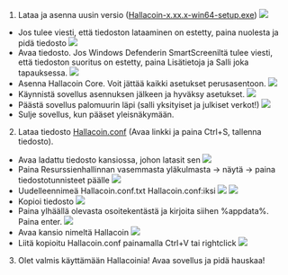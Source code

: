 1. Lataa ja asenna uusin versio ([Hallacoin-x.xx.x-win64-setup.exe](https://github.com/hallabois/hallacoin/releases))
  ![](../asennus-kuvat/1.png?raw=true)
- Jos tulee viesti, että tiedoston lataaminen on estetty, paina nuolesta ja pidä tiedosto
  ![](../asennus-kuvat/2.png?raw=true)
- Avaa tiedosto. Jos Windows Defenderin SmartScreeniltä tulee viesti, että tiedoston suoritus on estetty, paina Lisätietoja ja Salli joka tapauksessa. 
  ![](../asennus-kuvat/3.png?raw=true)
- Asenna Hallacoin Core. Voit jättää kaikki asetukset perusasentoon. 
  ![](../asennus-kuvat/4.png?raw=true)
- Käynnistä sovellus asennuksen jälkeen ja hyväksy asetukset. 
  ![](../asennus-kuvat/5.png?raw=true)
- Päästä sovellus palomuurin läpi (salli yksityiset ja julkiset verkot!)
  ![](../asennus-kuvat/6.png?raw=true)
- Sulje sovellus, kun pääset yleisnäkymään.

2. Lataa tiedosto [Hallacoin.conf](https://raw.githubusercontent.com/hallabois/hallacoin/master/Hallacoin.conf) (Avaa linkki ja paina Ctrl+S, tallenna tiedosto).
- Avaa ladattu tiedosto kansiossa, johon latasit sen
  ![](../asennus-kuvat/7.png?raw=true)
- Paina Resurssienhallinnan vasemmasta yläkulmasta -> näytä -> paina tiedostotunnisteet päälle
  ![](../asennus-kuvat/8.png?raw=true)
- Uudelleennimeä Hallacoin.conf.txt Hallacoin.conf:iksi
  ![](../asennus-kuvat/9.png?raw=true)
  ![](../asennus-kuvat/10.png?raw=true)
- Kopioi tiedosto
  ![](../asennus-kuvat/11.png?raw=true)
- Paina ylhäällä olevasta osoitekentästä ja kirjoita siihen %appdata%. Paina enter.
  ![](../asennus-kuvat/12.png?raw=true)
- Avaa kansio nimeltä Hallacoin
  ![](../asennus-kuvat/13.png?raw=true)
- Liitä kopioitu Hallacoin.conf painamalla Ctrl+V tai rightclick
  ![](../asennus-kuvat/14.png?raw=true)

3. Olet valmis käyttämään Hallacoinia! Avaa sovellus ja pidä hauskaa! 
